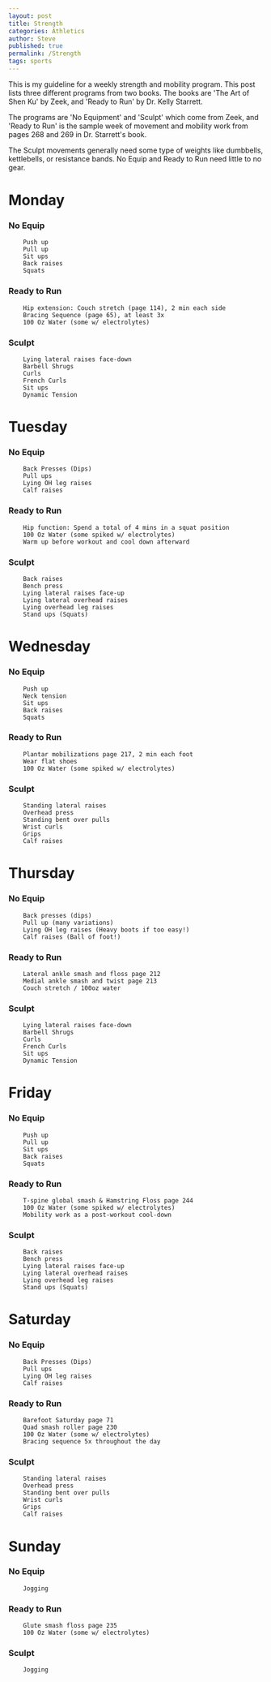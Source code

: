 ```yaml
---
layout: post
title: Strength
categories: Athletics
author: Steve
published: true
permalink: /Strength
tags: sports
---
```



This is my guideline for a weekly strength and mobility program. This post lists three different programs from two books. The books are 'The Art of Shen Ku' by Zeek, and 'Ready to Run' by Dr. Kelly Starrett.

The programs are 'No Equipment' and 'Sculpt' which come from Zeek, and 'Ready to Run' is the sample week of movement and mobility work from pages 268 and 269 in Dr. Starrett's book. 

The Sculpt movements generally need some type of weights like dumbbells, kettlebells, or resistance bands. No Equip and Ready to Run need little to no gear.  



# Monday

### 	No Equip 

        Push up
        Pull up
        Sit ups
        Back raises
        Squats 

### 	Ready to Run
        Hip extension: Couch stretch (page 114), 2 min each side 
        Bracing Sequence (page 65), at least 3x 
        100 Oz Water (some w/ electrolytes) 

### 	Sculpt
        Lying lateral raises face-down
        Barbell Shrugs
        Curls
        French Curls
        Sit ups
        Dynamic Tension



# Tuesday

### 	No Equip 

        Back Presses (Dips)
        Pull ups
        Lying OH leg raises
        Calf raises 

### 	Ready to Run
        Hip function: Spend a total of 4 mins in a squat position 
        100 Oz Water (some spiked w/ electrolytes)
        Warm up before workout and cool down afterward 

### 	Sculpt
        Back raises
        Bench press
        Lying lateral raises face-up
        Lying lateral overhead raises
        Lying overhead leg raises
        Stand ups (Squats)



# Wednesday

### 	No Equip 

        Push up
        Neck tension 
        Sit ups
        Back raises
        Squats 

### 	Ready to Run

        Plantar mobilizations page 217, 2 min each foot 
        Wear flat shoes  
        100 Oz Water (some spiked w/ electrolytes) 

### 	Sculpt

        Standing lateral raises
        Overhead press
        Standing bent over pulls 
        Wrist curls
        Grips
        Calf raises



# Thursday

### 	No Equip 

        Back presses (dips)
        Pull up (many variations)
        Lying OH leg raises (Heavy boots if too easy!) 
        Calf raises (Ball of foot!) 

### 	Ready to Run

        Lateral ankle smash and floss page 212  
        Medial ankle smash and twist page 213 
        Couch stretch / 100oz water  

### 	Sculpt

        Lying lateral raises face-down
        Barbell Shrugs
        Curls
        French Curls
        Sit ups
        Dynamic Tension



# Friday

### 	No Equip 

        Push up
        Pull up
        Sit ups
        Back raises
        Squats 

### 	Ready to Run

        T-spine global smash & Hamstring Floss page 244
        100 Oz Water (some spiked w/ electrolytes) 
        Mobility work as a post-workout cool-down

### 	Sculpt

        Back raises
        Bench press
        Lying lateral raises face-up
        Lying lateral overhead raises
        Lying overhead leg raises
        Stand ups (Squats)



# Saturday

### 	No Equip 

        Back Presses (Dips)
        Pull ups
        Lying OH leg raises
        Calf raises 

### 	Ready to Run

        Barefoot Saturday page 71
        Quad smash roller page 230 
        100 Oz Water (some w/ electrolytes)
        Bracing sequence 5x throughout the day    

### 	Sculpt

        Standing lateral raises
        Overhead press
        Standing bent over pulls 
        Wrist curls
        Grips
        Calf raises



# Sunday

### 	No Equip 

    	Jogging

### 	Ready to Run

    	Glute smash floss page 235
        100 Oz Water (some w/ electrolytes)


### 	Sculpt

    	Jogging
